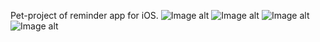 Pet-project of reminder app for iOS.
![Image alt](https://github.com/Useraccont1507/MyReminder/blob/new-main-branch/IMG_3638.PNG)
![Image alt](https://github.com/Useraccont1507/MyReminder/blob/new-main-branch/IMG_3637.PNG)
![Image alt](https://github.com/Useraccont1507/MyReminder/blob/new-main-branch/IMG_3642.PNG)
![Image alt](https://github.com/Useraccont1507/MyReminder/blob/new-main-branch/IMG_3639.PNG)

